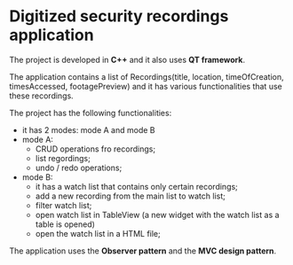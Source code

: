 # Digitized security recordings application
The project is developed in **C++** and it also uses **QT framework**.

The application contains a list of Recordings(title, location, timeOfCreation, timesAccessed, footagePreview) and it has various functionalities that use these recordings.

The project has the following functionalities:
- it has 2 modes: mode A and mode B
- mode A:
  - CRUD operations fro recordings;
  - list regordings;
  - undo / redo operations;
- mode B:
  - it has a watch list that contains only certain recordings;
  - add a new recording from the main list to watch list;
  - filter watch list;
  - open watch list in TableView (a new widget with the watch list as a table is opened)
  - open the watch list in a HTML file;

The application uses the **Observer pattern** and the **MVC design pattern**.
